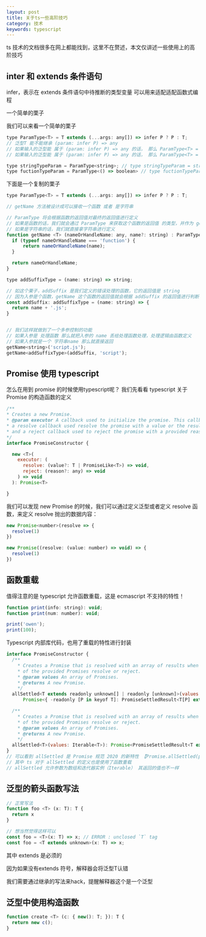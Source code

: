 ```yaml
---
layout: post
title: 关于ts一些高阶技巧
category: 技术
keywords: typescript
---
```


ts 技术的文档很多在网上都能找到，这里不在赘述，本文仅讲述一些使用上的高阶技巧

## inter 和 extends 条件语句

infer，表示在 extends 条件语句中待推断的类型变量
可以用来适配适配函数式编程

一个简单的栗子

我们可以来看一个简单的栗子

```js
type ParamType<T> = T extends (...args: any[]) => infer P ? P : T;
// 泛型T 能不能继承 (param: infer P) => any
// 如果输入的泛型能 属于 (param: infer P) => any 的话， 那么 ParamType<T> = P (P 是函数式编程的入参)
// 如果输入的泛型能 属于 (param: infer P) => any 的话， 那么 ParamType<T> = T

type stringTypeParam = ParamType<string>; // type stringTypeParam = string
type fuctionTypeParam = ParamType<() => boolean> // type fuctionTypeParam = boolean
```

下面是一个复制的栗子

```js
type ParamType<T> = T extends (...args: any[]) => infer P ? P : T;

// getName 方法被设计成可以接收一个函数 或者 是字符串

// ParamType 将会根据函数的返回值对最终的返回值进行定义
// 如果是函数的话，我们就会通过 ParamType 来获取这个函数的返回值 的类型，并作为 getName 的返回值进行定义
// 如果是字符串的话，我们就直接拿字符串进行定义
function getName <T> (nameOrHandleName: any, name?: string) : ParamType<T> {
  if (typeof nameOrHandleName === 'function') {
      return nameOrHandleName(name);
  }

  return nameOrHandleName;
}

type addSuffixType = (name: string) => string;

// 如这个栗子，addSuffix 是我们定义的错误处理的函数，它的返回值是 string 
// 因为入参是个函数，getName 这个函数的返回值就会根据 addSuffix 的返回值进行判断，也就是 infer P === string
const addSuffix: addSuffixType = (name: string) => {
  return name + '.js';
}


// 我们这样就做到了一个多参控制的功能
// 如果入参是 处理函数 那么就把入参的 name 丢给处理函数处理，处理逻辑由函数定义
// 如果入参就是一个 字符串name 那么就直接返回
getName<string>('script.js');
getName<addSuffixType>(addSuffix, 'script');
```

## Promise 使用 typescript

怎么在用到 promise 的时候使用typescript呢？
我们先看看 typescript 关于 Promise 的构造函数的定义

```js
/**
* Creates a new Promise.
* @param executor A callback used to initialize the promise. This callback is passed two arguments:
* a resolve callback used resolve the promise with a value or the result of another promise,
* and a reject callback used to reject the promise with a provided reason or error.
*/
interface PromiseConstructor {

  new <T>(
    executor: (
      resolve: (value?: T | PromiseLike<T>) => void,
      reject: (reason?: any) => void
    ) => void
  ): Promise<T>

}
```

我们可以发现 new Promise 的时候，我们可以通过定义泛型或者定义 resolve 函数，来定义 resolve 抛出的数据内容：

```js
new Promise<number>(resolve => {
  resolve(1)
})

new Promise((resolve: (value: number) => void) => {
  resolve(1)
})
```

## 函数重载

值得注意的是 typescript 允许函数重载，这是 ecmascript 不支持的特性！

```js
function print(info: string): void;
function print(num: number): void;

print('owen');
print(100);
```

Typescript 内部库代码，也用了重载的特性进行封装

```js
interface PromiseConstructor {
  /**
    * Creates a Promise that is resolved with an array of results when all
    * of the provided Promises resolve or reject.
    * @param values An array of Promises.
    * @returns A new Promise.
    */
  allSettled<T extends readonly unknown[] | readonly [unknown]>(values: T):
      Promise<{ -readonly [P in keyof T]: PromiseSettledResult<T[P] extends PromiseLike<infer U> ? U : T[P]> }>;

  /**
    * Creates a Promise that is resolved with an array of results when all
    * of the provided Promises resolve or reject.
    * @param values An array of Promises.
    * @returns A new Promise.
    */
  allSettled<T>(values: Iterable<T>): Promise<PromiseSettledResult<T extends PromiseLike<infer U> ? U : T>[]>;
}
// 可以看到 allSettled 是 Promise 规范 2020 的新特性 【Promise.allSettled(promises)】
// 其中 ts 对于 allSettled 的定义也是使用了函数重载
// allSettled 允许参数为数组和迭代器实例（Iterable） 其返回的值也不一样
```

## 泛型的箭头函数写法

```js
// 正常写法
function foo <T> (x: T): T {
  return x
}

// 想当然觉得这样可以
const foo = <T>(x: T) => x; // ERROR : unclosed `T` tag
const foo = <T extends unknown>(x: T) => x;
```

其中 extends 是必须的

因为如果没有extends 符号，解释器会将泛型T认错

我们需要通过继承的写法来hack，提醒解释器这个是一个泛型


## 泛型中使用构造函数

```js
function create <T> (c: { new(): T; }): T {
  return new c();
}
```
